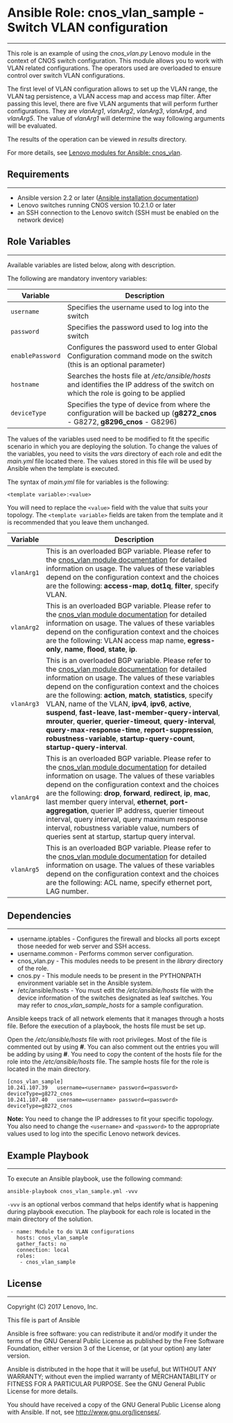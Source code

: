 # Ansible Role: cnos_vlan_sample - Switch VLAN configuration
---
<add role description below>

This role is an example of using the *cnos_vlan.py* Lenovo module in the context of CNOS switch configuration. This module allows you to work with VLAN related configurations. The operators used are overloaded to ensure control over switch VLAN configurations.

The first level of VLAN configuration allows to set up the VLAN range, the VLAN tag persistence, a VLAN access map and access map filter. After passing this level, there are five VLAN arguments that will perform further configurations. They are *vlanArg1*, *vlanArg2*, *vlanArg3*, *vlanArg4*, and *vlanArg5*. The value of *vlanArg1* will determine the way following arguments will be evaluated.

The results of the operation can be viewed in *results* directory.

For more details, see [Lenovo modules for Ansible: cnos_vlan](http://systemx.lenovofiles.com/help/index.jsp?topic=%2Fcom.lenovo.switchmgt.ansible.doc%2Fcnos_vlan.html&cp=0_3_1_0_4_14).


## Requirements
---
<add role requirements information below>

- Ansible version 2.2 or later ([Ansible installation documentation](https://docs.ansible.com/ansible/intro_installation.html))
- Lenovo switches running CNOS version 10.2.1.0 or later
- an SSH connection to the Lenovo switch (SSH must be enabled on the network device)


## Role Variables
---
<add role variables information below>

Available variables are listed below, along with description.

The following are mandatory inventory variables:

Variable | Description
--- | ---
`username` | Specifies the username used to log into the switch
`password` | Specifies the password used to log into the switch
`enablePassword` | Configures the password used to enter Global Configuration command mode on the switch (this is an optional parameter)
`hostname` | Searches the hosts file at */etc/ansible/hosts* and identifies the IP address of the switch on which the role is going to be applied
`deviceType` | Specifies the type of device from where the configuration will be backed up (**g8272_cnos** - G8272, **g8296_cnos** - G8296)

The values of the variables used need to be modified to fit the specific scenario in which you are deploying the solution. To change the values of the variables, you need to visits the *vars* directory of each role and edit the *main.yml* file located there. The values stored in this file will be used by Ansible when the template is executed.

The syntax of *main.yml* file for variables is the following:

```
<template variable>:<value>
```

You will need to replace the `<value>` field with the value that suits your topology. The `<template variable>` fields are taken from the template and it is recommended that you leave them unchanged.

Variable | Description
--- | ---
`vlanArg1` | This is an overloaded BGP variable. Please refer to the [cnos_vlan module documentation](http://ralfss28.labs.lenovo.com:5555/help/topic/com.lenovo.switchmgt.ansible.doc/cnos_vlan.html?cp=0_3_1_0_2_16) for detailed information on usage. The values of these variables depend on the configuration context and the choices are the following: **access-map**, **dot1q**, **filter**, specify VLAN.
`vlanArg2` | This is an overloaded BGP variable. Please refer to the [cnos_vlan module documentation](http://ralfss28.labs.lenovo.com:5555/help/topic/com.lenovo.switchmgt.ansible.doc/cnos_vlan.html?cp=0_3_1_0_2_16) for detailed information on usage. The values of these variables depend on the configuration context and the choices are the following: VLAN access map name, **egress-only**, **name**, **flood**, **state**, **ip**.
`vlanArg3` | This is an overloaded BGP variable. Please refer to the [cnos_vlan module documentation](http://ralfss28.labs.lenovo.com:5555/help/topic/com.lenovo.switchmgt.ansible.doc/cnos_vlan.html?cp=0_3_1_0_2_16) for detailed information on usage. The values of these variables depend on the configuration context and the choices are the following: **action**, **match**, **statistics**, specify VLAN, name of the VLAN, **ipv4**, **ipv6**, **active**, **suspend**, **fast-leave**, **last-member-query-interval**, **mrouter**, **querier**, **querier-timeout**, **query-interval**, **query-max-response-time**, **report-suppression**, **robustness-variable**, **startup-query-count**, **startup-query-interval**.
`vlanArg4` | This is an overloaded BGP variable. Please refer to the [cnos_vlan module documentation](http://ralfss28.labs.lenovo.com:5555/help/topic/com.lenovo.switchmgt.ansible.doc/cnos_vlan.html?cp=0_3_1_0_2_16) for detailed information on usage. The values of these variables depend on the configuration context and the choices are the following: **drop**, **forward**, **redirect**, **ip**, **mac**, last member query interval, **ethernet**, **port-aggregation**, querier IP address, querier timeout interval, query interval, query maximum response interval, robustness variable value, numbers of queries sent at startup, startup query interval.
`vlanArg5` | This is an overloaded BGP variable. Please refer to the [cnos_vlan module documentation](http://ralfss28.labs.lenovo.com:5555/help/topic/com.lenovo.switchmgt.ansible.doc/cnos_vlan.html?cp=0_3_1_0_2_16) for detailed information on usage. The values of these variables depend on the configuration context and the choices are the following: ACL name, specify ethernet port, LAG number.


## Dependencies
---
<add dependencies information below>

- username.iptables - Configures the firewall and blocks all ports except those needed for web server and SSH access.
- username.common - Performs common server configuration.
- cnos_vlan.py - This modules needs to be present in the *library* directory of the role.
- cnos.py - This module needs to be present in the PYTHONPATH environment variable set in the Ansible system.
- /etc/ansible/hosts - You must edit the */etc/ansible/hosts* file with the device information of the switches designated as leaf switches. You may refer to *cnos_vlan_sample_hosts* for a sample configuration.

Ansible keeps track of all network elements that it manages through a hosts file. Before the execution of a playbook, the hosts file must be set up.

Open the */etc/ansible/hosts* file with root privileges. Most of the file is commented out by using **#**. You can also comment out the entries you will be adding by using **#**. You need to copy the content of the hosts file for the role into the */etc/ansible/hosts* file. The sample hosts file for the role is located in the main directory.

```
[cnos_vlan_sample]
10.241.107.39   username=<username> password=<password> deviceType=g8272_cnos
10.241.107.40   username=<username> password=<password> deviceType=g8272_cnos 
```
    
**Note:** You need to change the IP addresses to fit your specific topology. You also need to change the `<username>` and `<password>` to the appropriate values used to log into the specific Lenovo network devices.


## Example Playbook
---
<add playbook samples below>

To execute an Ansible playbook, use the following command:

```
ansible-playbook cnos_vlan_sample.yml -vvv
```

`-vvv` is an optional verbos command that helps identify what is happening during playbook execution. The playbook for each role is located in the main directory of the solution.

```
 - name: Module to do VLAN configurations
   hosts: cnos_vlan_sample
   gather_facts: no
   connection: local
   roles:
    - cnos_vlan_sample
```


## License
---
<add license information below>
Copyright (C) 2017 Lenovo, Inc.

This file is part of Ansible

Ansible is free software: you can redistribute it and/or modify it under the terms of the GNU General Public License as published by the Free Software Foundation, either version 3 of the License, or (at your option) any later version.

Ansible is distributed in the hope that it will be useful, but WITHOUT ANY WARRANTY; without even the implied warranty of MERCHANTABILITY or FITNESS FOR A PARTICULAR PURPOSE.  See the GNU General Public License for more details.

You should have received a copy of the GNU General Public License along with Ansible.  If not, see <http://www.gnu.org/licenses/>.
